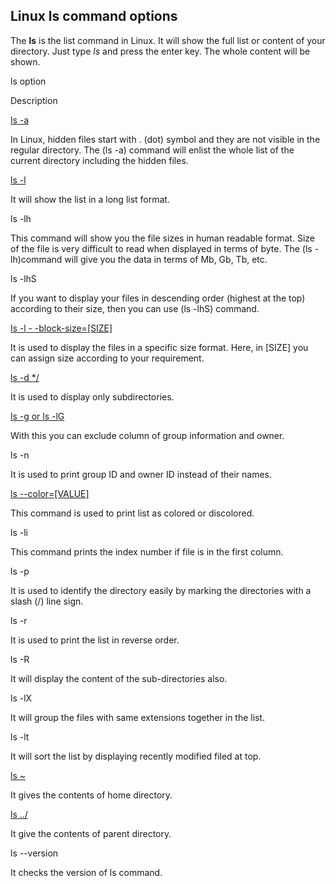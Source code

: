## Linux ls command options

The **ls** is the list command in Linux. It will show the full list or content of your directory. Just type _ls_ and press the enter key. The whole content will be shown.

ls option

Description

[ls -a](https://www.javatpoint.com/linux-ls#linux-ls-a)

In Linux, hidden files start with . (dot) symbol and they are not visible in the regular directory. The (ls -a) command will enlist the whole list of the current directory including the hidden files.

[ls -l](https://www.javatpoint.com/linux-ls#linux-ls-l)

It will show the list in a long list format.

ls -lh

This command will show you the file sizes in human readable format. Size of the file is very difficult to read when displayed in terms of byte. The (ls -lh)command will give you the data in terms of Mb, Gb, Tb, etc.

ls -lhS

If you want to display your files in descending order (highest at the top) according to their size, then you can use (ls -lhS) command.

[ls -l - -block-size=[SIZE]](https://www.javatpoint.com/linux-ls#linux-ls-l-block-size)

It is used to display the files in a specific size format. Here, in [SIZE] you can assign size according to your requirement.

[ls -d */](https://www.javatpoint.com/linux-ls#linux-ls-d-asterisk-slash)

It is used to display only subdirectories.

[ls -g or ls -lG](https://www.javatpoint.com/linux-ls#linux-ls-g)

With this you can exclude column of group information and owner.

ls -n

It is used to print group ID and owner ID instead of their names.

[ls --color=[VALUE]](https://www.javatpoint.com/linux-ls#linux-ls-color)

This command is used to print list as colored or discolored.

ls -li

This command prints the index number if file is in the first column.

ls -p

It is used to identify the directory easily by marking the directories with a slash (/) line sign.

ls -r

It is used to print the list in reverse order.

ls -R

It will display the content of the sub-directories also.

ls -lX

It will group the files with same extensions together in the list.

ls -lt

It will sort the list by displaying recently modified filed at top.

[ls ~](https://www.javatpoint.com/linux-ls#linux-ls-tilde)

It gives the contents of home directory.

[ls ../](https://www.javatpoint.com/linux-ls#linux-ls-dot-dot-slash)

It give the contents of parent directory.

ls --version

It checks the version of ls command.